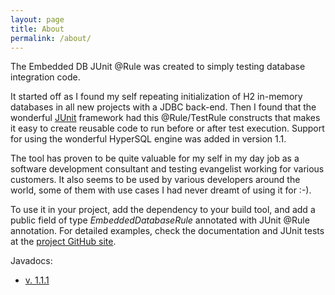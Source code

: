 ```yaml
---
layout: page
title: About
permalink: /about/
---
```


The Embedded DB JUnit @Rule was created to simply testing database integration code.

It started off as I found my self repeating initialization of H2 in-memory databases in all new projects with a JDBC back-end. Then I found that the wonderful [JUnit](//junit.org) framework had this @Rule/TestRule constructs that makes it easy to create reusable code to run before or after test execution. Support for using the wonderful HyperSQL engine was added in version 1.1.

The tool has proven to be quite valuable for my self in my day job as a software development consultant and testing evangelist working for various customers. It also seems to be used by various developers around the world, some of them with use cases I had never dreamt of using it for :-).

To use it in your project, add the dependency to your build tool, and add a public field of type _EmbeddedDatabaseRule_ annotated with JUnit @Rule annotation. For detailed examples, check the documentation and JUnit tests at the [project GitHub site](https://github.com/zapodot/embedded-db-junit).  

Javadocs:
* [v. 1.1.1](/javadocs/1.1.1/)
